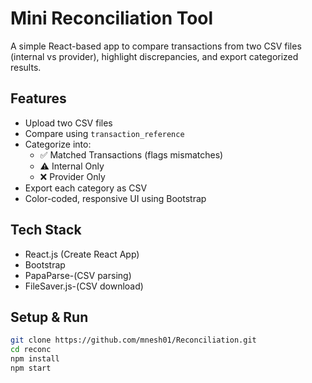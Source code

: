 # Mini Reconciliation Tool

A simple React-based app to compare transactions from two CSV files (internal vs provider), highlight discrepancies, and export categorized results.

## Features

- Upload two CSV files
- Compare using `transaction_reference`
- Categorize into:
  - ✅ Matched Transactions (flags mismatches)
  - ⚠️ Internal Only
  - ❌ Provider Only
- Export each category as CSV
- Color-coded, responsive UI using Bootstrap

## Tech Stack

- React.js (Create React App)  
- Bootstrap
- PapaParse-(CSV parsing)
- FileSaver.js-(CSV download)  

## Setup & Run

```bash
git clone https://github.com/mnesh01/Reconciliation.git
cd reconc
npm install
npm start

